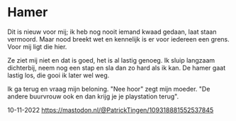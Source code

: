 # Hamer

Dit is nieuw voor mij; ik heb nog nooit iemand kwaad gedaan, laat staan vermoord. Maar nood breekt wet en kennelijk is er voor iedereen een grens. Voor mij ligt die hier. 

Ze ziet mij niet en dat is goed, het is al lastig genoeg. Ik sluip langzaam dichterbij, neem nog een stap en sla dan zo hard als ik kan. De hamer gaat lastig los, die gooi ik later wel weg. 

Ik ga terug en vraag mijn beloning. "Nee hoor" zegt mijn moeder. "De andere buurvrouw ook en dan krijg je je playstation terug".

10-11-2022
https://mastodon.nl/@PatrickTingen/109318881552537845